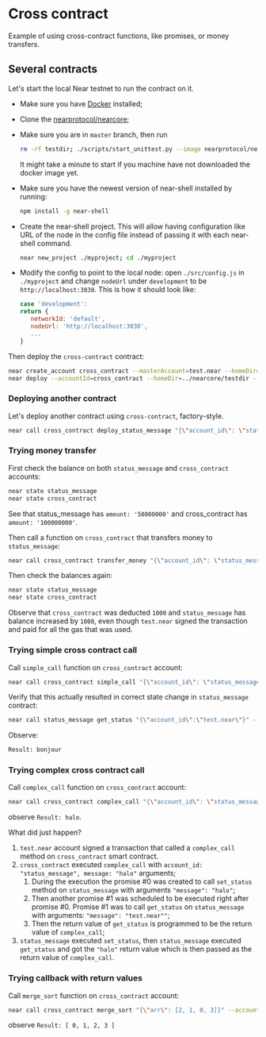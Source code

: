 # Cross contract

Example of using cross-contract functions, like promises, or money transfers.

## Several contracts
Let's start the local Near testnet to run the contract on it.

* Make sure you have [Docker](https://www.docker.com/) installed;
* Clone the [nearprotocol/nearcore](https://github.com/nearprotocol/nearcore);
* Make sure you are in `master` branch, then run
    ```bash
    rm -rf testdir; ./scripts/start_unittest.py --image nearprotocol/nearcore:staging
    ```
  It might take a minute to start if you machine have not downloaded the docker image yet.

* Make sure you have the newest version of near-shell installed by running:
    ```bash
    npm install -g near-shell
    ```
* Create the near-shell project. This will allow having configuration like URL of the node in the config file instead of
passing it with each near-shell command.
    ```bash
    near new_project ./myproject; cd ./myproject
    ```
* Modify the config to point to the local node: open `./src/config.js` in `./myproject` and change `nodeUrl` under `development` to be `http://localhost:3030`.
    This is how it should look like:
    ```js
    case 'development':
    return {
       networkId: 'default',
       nodeUrl: 'http://localhost:3030',
       ...
    }
    ```

Then deploy the `cross-contract` contract:
```bash
near create_account cross_contract --masterAccount=test.near --homeDir=../nearcore/testdir
near deploy --accountId=cross_contract --homeDir=../nearcore/testdir --wasmFile=../examples/cross-contract/res/cross_contract.wasm
```

### Deploying another contract
Let's deploy another contract using `cross-contract`, factory-style.
```bash
near call cross_contract deploy_status_message "{\"account_id\": \"status_message\", \"amount\":50000000}" --accountId=test.near --homeDir=../nearcore/testdir
```

### Trying money transfer

First check the balance on both `status_message` and `cross_contract` accounts:

```bash
near state status_message
near state cross_contract
```

See that status_message has `amount: '50000000'` and cross_contract has `amount: '100000000'`.

Then call a function on `cross_contract` that transfers money to `status_message`:

```bash
near call cross_contract transfer_money "{\"account_id\": \"status_message\", \"amount\":1000}" --accountId=test.near --homeDir=../nearcore/testdir
```

Then check the balances again:

```bash
near state status_message
near state cross_contract
```

Observe that `cross_contract` was deducted `1000` and `status_message` has balance increased by `1000`, even though
`test.near` signed the transaction and paid for all the gas that was used.

### Trying simple cross contract call

Call `simple_call` function on `cross_contract` account:

```bash
near call cross_contract simple_call "{\"account_id\": \"status_message\", \"message\":\"bonjour\"}" --accountId=test.near --homeDir=../nearcore/testdir
```

Verify that this actually resulted in correct state change in `status_message` contract:

```bash
near call status_message get_status "{\"account_id\":\"test.near\"}" --accountId=test.near --homeDir=../nearcore/testdir
```
Observe:
```bash
Result: bonjour
```

### Trying complex cross contract call

Call `complex_call` function on `cross_contract` account:

```bash
near call cross_contract complex_call "{\"account_id\": \"status_message\", \"message\":\"halo\"}" --accountId=test.near --homeDir=../nearcore/testdir
```

observe `Result: halo`.

What did just happen?

1. `test.near` account signed a transaction that called a `complex_call` method on `cross_contract` smart contract.
2. `cross_contract` executed `complex_call` with `account_id: "status_message", message: "halo"` arguments;
    1. During the execution the promise #0 was created to call `set_status` method on `status_message` with arguments `"message": "halo"`;
    2. Then another promise #1 was scheduled to be executed right after promise #0. Promise #1 was to call `get_status` on `status_message` with arguments: `"message": "test.near""`;
    3. Then the return value of `get_status` is programmed to be the return value of `complex_call`;
3. `status_message` executed `set_status`, then `status_message` executed `get_status` and got the `"halo"` return value
which is then passed as the return value of `complex_call`.

### Trying callback with return values

Call `merge_sort` function on `cross_contract` account:

```bash
near call cross_contract merge_sort "{\"arr\": [2, 1, 0, 3]}" --accountId=test.near --homeDir=../nearcore/testdir
```

observe `Result: [ 0, 1, 2, 3 ]`
